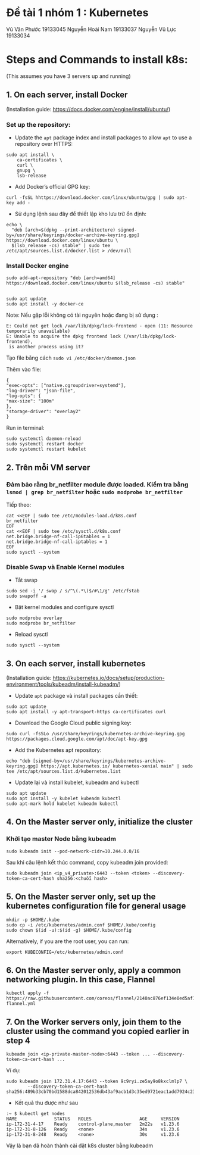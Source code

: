 # Đề tài 1 nhóm 1 : Kubernetes

Vũ Văn Phước    19133045
Nguyễn Hoài Nam 19133037
Nguyễn Vũ Lực   19133034



# Steps and Commands to install k8s:

(This assumes you have 3 servers up and running)

## 1. On each server, install Docker
(Installation guide: https://docs.docker.com/engine/install/ubuntu/)

### Set up the repository: 

- Update the `apt` package index and install packages to allow `apt` to use a repository over HTTPS:

```
sudo apt install \
    ca-certificates \
    curl \
    gnupg \
    lsb-release
```
- Add Docker’s official GPG key:
```
curl -fsSL hhttps://download.docker.com/linux/ubuntu/gpg | sudo apt-key add -
```
- Sử dụng lệnh sau đây để thiết lập kho lưu trữ ổn định:

```
echo \
  "deb [arch=$(dpkg --print-architecture) signed-by=/usr/share/keyrings/docker-archive-keyring.gpg] https://download.docker.com/linux/ubuntu \
  $(lsb_release -cs) stable" | sudo tee /etc/apt/sources.list.d/docker.list > /dev/null
```
### Install Docker engine

```
sudo add-apt-repository "deb [arch=amd64] https://download.docker.com/linux/ubuntu $(lsb_release -cs) stable"


sudo apt update
sudo apt install -y docker-ce

```

Note: Nếu gặp lỗi không có tài nguyên hoặc đang bị sử dụng :
```
E: Could not get lock /var/lib/dpkg/lock-frontend - open (11: Resource temporarily unavailable)  
E: Unable to acquire the dpkg frontend lock (/var/lib/dpkg/lock-frontend),   
 is another process using it?
```

Tạo file bằng cách `sudo vi /etc/docker/daemon.json`

Thêm vào file: 
```
{
"exec-opts": ["native.cgroupdriver=systemd"],
"log-driver": "json-file",
"log-opts": {
"max-size": "100m"
},
"storage-driver": "overlay2"
}
```
Run in terminal: 
```
sudo systemctl daemon-reload
sudo systemctl restart docker
sudo systemctl restart kubelet
```


## 2. Trên mỗi VM server

### Đảm bảo rằng br_netfilter module được loaded. Kiểm tra bằng `lsmod | grep br_netfilter` hoặc  `sudo modprobe br_netfilter`

Tiếp theo: 

```
cat <<EOF | sudo tee /etc/modules-load.d/k8s.conf
br_netfilter
EOF
cat <<EOF | sudo tee /etc/sysctl.d/k8s.conf
net.bridge.bridge-nf-call-ip6tables = 1
net.bridge.bridge-nf-call-iptables = 1
EOF
sudo sysctl --system
```

### Disable Swap và Enable Kernel modules

- Tắt swap
```
sudo sed -i '/ swap / s/^\(.*\)$/#\1/g' /etc/fstab
sudo swapoff -a
```
- Bật kernel modules and configure sysctl
```
sudo modprobe overlay
sudo modprobe br_netfilter
```
- Reload sysctl
```
sudo sysctl --system
```

## 3. On each server, install kubernetes
(Installation guide: https://kubernetes.io/docs/setup/production-environment/tools/kubeadm/install-kubeadm/)

- Update `apt` package và install packages cần thiết: 
```
sudo apt update
sudo apt install -y apt-transport-https ca-certificates curl
```

- Download the Google Cloud public signing key:
```
sudo curl -fsSLo /usr/share/keyrings/kubernetes-archive-keyring.gpg https://packages.cloud.google.com/apt/doc/apt-key.gpg
```

- Add the Kubernetes apt repository: 
```
echo "deb [signed-by=/usr/share/keyrings/kubernetes-archive-keyring.gpg] https://apt.kubernetes.io/ kubernetes-xenial main" | sudo tee /etc/apt/sources.list.d/kubernetes.list
```

- Update lại và install kubelet, kubeadm and kubectl

```
sudo apt update
sudo apt install -y kubelet kubeadm kubectl
sudo apt-mark hold kubelet kubeadm kubectl
```

## 4. On the Master server only, initialize the cluster

### Khởi tạo master Node bằng kubeadm

```
sudo kubeadm init --pod-network-cidr=10.244.0.0/16
```

Sau khi câu lệnh kết thúc command, copy kubeadm join provided:

```
sudo kubeadm join <ip_v4_private>:6443 --token <token> --discovery-token-ca-cert-hash sha256:<chuỗi hash>
```

## 5. On the Master server only, set up the kubernetes configuration file for general usage

```
mkdir -p $HOME/.kube
sudo cp -i /etc/kubernetes/admin.conf $HOME/.kube/config
sudo chown $(id -u):$(id -g) $HOME/.kube/config
```
Alternatively, if you are the root user, you can run:
```
export KUBECONFIG=/etc/kubernetes/admin.conf
```

## 6. On the Master server only, apply a common networking plugin. In this case, Flannel

```
kubectl apply -f https://raw.githubusercontent.com/coreos/flannel/2140ac876ef134e0ed5af15c65e414cf26827915/Documentation/kube-flannel.yml
```

## 7. On the Worker servers only, join them to the cluster using the command you copied earlier in step 4

```
kubeadm join <ip-private-master-node>:6443 --token ... --discovery-token-ca-cert-hash ...
```
Ví dụ: 
```
sudo kubeadm join 172.31.4.17:6443 --token 9c9ryi.ze5ay9o8kxclmlp7 \
        --discovery-token-ca-cert-hash sha256:489b33cb70bd1588dca842012536db43af9acb1d3c35ed9721eac1add7924c23
```
- Kết quả thu được như sau 
```
:~ $ kubectl get nodes
NAME              STATUS   ROLES                  AGE     VERSION
ip-172-31-4-17    Ready    control-plane,master   2m22s   v1.23.6
ip-172-31-8-126   Ready    <none>                 34s     v1.23.6
ip-172-31-8-248   Ready    <none>                 30s     v1.23.6
```

Vậy là bạn đã hoàn thành cài đặt k8s cluster bằng kubeadm
